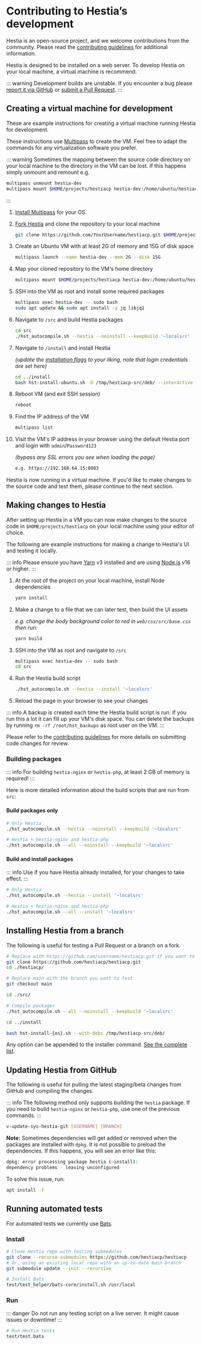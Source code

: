 # Contributing to Hestia’s development

Hestia is an open-source project, and we welcome contributions from the community. Please read the [contributing guidelines](https://github.com/hestiacp/hestiacp/blob/main/CONTRIBUTING.md) for additional information.

Hestia is designed to be installed on a web server. To develop Hestia on your local machine, a virtual machine is recommend.

::: warning
Development builds are unstable. If you encounter a bug please [report it via GitHub](https://github.com/hestiacp/hestiacp/issues/new/choose) or [submit a Pull Request](https://github.com/hestiacp/hestiacp/pulls).
:::

## Creating a virtual machine for development

These are example instructions for creating a virtual machine running Hestia for development.

These instructions use [Multipass](https://multipass.run/) to create the VM. Feel free to adapt the commands for any virtualization software you prefer.

::: warning
Sometimes the mapping between the source code directory on your local machine to the directory in the VM can be lost. If this happens simply unmount and remount e.g.

```bash
multipass unmount hestia-dev
multipass mount $HOME/projects/hestiacp hestia-dev:/home/ubuntu/hestiacp
```

:::

1. [Install Multipass](https://multipass.run/install) for your OS.

1. [Fork Hestia](https://github.com/hestiacp/hestiacp/fork) and clone the repository to your local machine

   ```bash
   git clone https://github.com/YourUsername/hestiacp.git $HOME/projects
   ```

1. Create an Ubuntu VM with at least 2G of memory and 15G of disk space

   ```bash
   multipass launch --name hestia-dev --mem 2G --disk 15G
   ```

1. Map your cloned repository to the VM's home directory

   ```bash
   multipass mount $HOME/projects/hestiacp hestia-dev:/home/ubuntu/hestiacp
   ```

1. SSH into the VM as root and install some required packages

   ```bash
   multipass exec hestia-dev -- sudo bash
   sudo apt update && sudo apt install -y jq libjq1
   ```

1. Navigate to `/src` and build Hestia packages

   ```bash
   cd src
   ./hst_autocompile.sh --hestia --noinstall --keepbuild '~localsrc'
   ```

1. Navigate to `/install` and install Hestia

   _(update the [installation flags](../introduction/getting-started#list-of-installation-options) to your liking, note that login credentials are set here)_

   ```bash
   cd ../install
   bash hst-install-ubuntu.sh -D /tmp/hestiacp-src/deb/ --interactive no --email admin@example.com --password Password123 --hostname demo.hestiacp.com -f
   ```

1. Reboot VM (and exit SSH session)

   ```bash
   reboot
   ```

1. Find the IP address of the VM

   ```bash
   multipass list
   ```

1. Visit the VM's IP address in your browser using the default Hestia port and login with `admin`/`Password123`

   _(bypass any SSL errors you see when loading the page)_

   ```bash
   e.g. https://192.168.64.15:8083
   ```

Hestia is now running in a virtual machine. If you'd like to make changes to the source code and test them, please continue to the next section.

## Making changes to Hestia

After setting up Hestia in a VM you can now make changes to the source code in `$HOME/projects/hestiacp` on your local machine using your editor of choice.

The following are example instructions for making a change to Hestia's UI and testing it locally.

::: info
Please ensure you have [Yarn](https://yarnpkg.com) v3 installed and are using [Node.js](https://nodejs.org/en/) v16 or higher.
:::

1. At the root of the project on your local machine, install Node dependencies

   ```bash
   yarn install
   ```

1. Make a change to a file that we can later test, then build the UI assets

   _e.g. change the body background color to red in `web/css/src/base.css` then run:_

   ```bash
   yarn build
   ```

1. SSH into the VM as root and navigate to `/src`

   ```bash
   multipass exec hestia-dev -- sudo bash
   cd src
   ```

1. Run the Hestia build script

   ```bash
   ./hst_autocompile.sh --hestia --install '~localsrc'
   ```

1. Reload the page in your browser to see your changes

::: info
A backup is created each time the Hestia build script is run. If you run this a lot it can fill up your VM's disk space.
You can delete the backups by running `rm -rf /root/hst_backups` as root user on the VM.
:::

Please refer to the [contributing guidelines](https://github.com/hestiacp/hestiacp/blob/main/CONTRIBUTING.md) for more details on submitting code changes for review.

### Building packages

::: info
For building `hestia-nginx` or `hestia-php`, at least 2 GB of memory is required!
:::

Here is more detailed information about the build scripts that are run from `src`:

#### Build packages only

```bash
# Only Hestia
./hst_autocompile.sh --hestia --noinstall --keepbuild '~localsrc'
```

```bash
# Hestia + hestia-nginx and hestia-php
./hst_autocompile.sh --all --noinstall --keepbuild '~localsrc'
```

#### Build and install packages

::: info
Use if you have Hestia already installed, for your changes to take effect.
:::

```bash
# Only Hestia
./hst_autocompile.sh --hestia --install '~localsrc'
```

```bash
# Hestia + hestia-nginx and hestia-php
./hst_autocompile.sh --all --install '~localsrc'
```

## Installing Hestia from a branch

The following is useful for testing a Pull Request or a branch on a fork.

```bash
# Replace with https://github.com/username/hestiacp.git if you want to test a branch that you created yourself
git clone https://github.com/hestiacp/hestiacp.git
cd ./hestiacp/

# Replace main with the branch you want to test
git checkout main

cd ./src/

# Compile packages
./hst_autocompile.sh --all --noinstall --keepbuild '~localsrc'

cd ../install

bash hst-install-{os}.sh --with-debs /tmp/hestiacp-src/deb/
```

Any option can be appended to the installer command. [See the complete list](../introduction/getting-started#list-of-installation-options).

## Updating Hestia from GitHub

The following is useful for pulling the latest staging/beta changes from GitHub and compiling the changes.

::: info
The following method only supports building the `hestia` package. If you need to build `hestia-nginx` or `hestia-php`, use one of the previous commands.
:::

```bash
v-update-sys-hestia-git [USERNAME] [BRANCH]
```

**Note:** Sometimes dependencies will get added or removed when the packages are installed with `dpkg`. It is not possible to preload the dependencies. If this happens, you will see an error like this:

```bash
dpkg: error processing package hestia (–install):
dependency problems - leaving unconfigured
```

To solve this issue, run:

```bash
apt install -f
```

## Running automated tests

For automated tests we currently use [Bats](https://github.com/bats-core/bats-core).

### Install

```bash
# Clone Hestia repo with testing submodules
git clone --recurse-submodules https://github.com/hestiacp/hestiacp
# Or, using an existing local repo with an up-to-date main branch
git submodule update --init --recursive

# Install Bats
test/test_helper/bats-core/install.sh /usr/local
```

### Run

::: danger
Do not run any testing script on a live server. It might cause issues or downtime!
:::

```bash
# Run Hestia tests
test/test.bats
```
